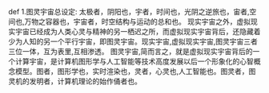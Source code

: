 def 1.图灵宇宙总设定:
    太极者，阴阳也，宇者，时间也，光阴之逆旅也，宙者,空间也,万物之容器也，宇宙者，时空结构与运动的总和也。
    现实宇宙之外，虚拟现实宇宙已经成为人类心灵与精神的另一栖迟之所，而虚拟现实宇宙背后，还隐藏着少为人知的另一个平行宇宙，即图灵宇宙。现实宇宙,虚拟现实宇宙,图灵宇宙三者三位一体，互为表里,互相渗透。
    图灵宇宙,简而言之，就是虚拟现实宇宙背后的一个计算宇宙，是计算机图形学与人工智能等技术高度发展以后一个形象化的心智概念模型。图者，图形学也，实时渲染也，灵者，心灵也,人工智能也。图灵者，图灵机的发明者，计算机理论的始作俑者也。
